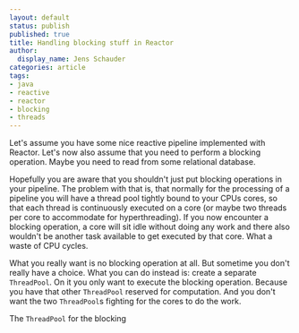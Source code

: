 ```yaml
---
layout: default
status: publish
published: true
title: Handling blocking stuff in Reactor
author:
  display_name: Jens Schauder
categories: article
tags:
- java
- reactive
- reactor
- blocking
- threads
---
```

Let's assume you have some nice reactive pipeline implemented with Reactor. 
Let's now also assume that you need to perform a blocking operation. 
Maybe you need to read from some relational database. 

Hopefully you are aware that you shouldn't just put blocking operations in your pipeline. 
The problem with that is, that normally for the processing of a pipeline you will have a thread pool tightly bound to your CPUs cores, so that each thread is continuously executed on a core (or maybe two threads per core to accommodate for hyperthreading). 
If you now encounter a blocking operation, a core will sit idle without doing any work and there also wouldn't be another task available to get executed by that core. 
What a waste of CPU cycles.

What you really want is no blocking operation at all. 
But sometime you don't really have a choice. 
What you can do instead is: create a separate `ThreadPool`. 
On it you only want to execute the blocking operation. 
Because you have that other `ThreadPool` reserved for computation. 
And you don't want the two `ThreadPool`s fighting for the cores to do the work. 

The `ThreadPool` for the blocking 